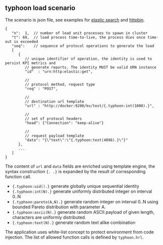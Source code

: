 ## typhoon load scenario

The scenario is json file, see examples for [elastic search](apps/typhoon/priv/elastic.json) and [httpbin](apps/typhoon/priv/httpbin.json).

```
{
   "n":  1,  // number of load unit processes to spawn in cluster
   "t": 60,  // load process time-to-live, the process dies once time-out is exceeded
   "seq":    // sequence of protocol operations to generate the load
   [
      {
         // unique identifier of operation, the identity is used to persist KPI metrics and
         // generate reports. The identity MUST be valid URN instance
         "id"  : "urn:http:elastic:get",

         //
         // protocol method, request type
         "req" : "POST",

         //
         // destination url template
         "url" : "http://docker:9200/kv/test/{.typhoon:int(1000).}",

         //
         // set of protocol headers
         "head": {"Connection": "keep-alive"}

         //
         // request payload template
         "data": "{\"text\":\"{.typhoon:text(4096).}\"}"
      },
      ...
   ]
}
```

The content of ```url``` and ```data``` fields are enriched using template engine, the syntax construction ```{. .}``` is expanded by the result of corresponding function call. 

* ```{.typhoon:uid().}``` generate globally unique sequential identity
* ```{.typhoon:int(N).}``` generate uniformly distributed integer on interval 0..N
* ```{.typhoon:pareto(A,N).}``` generate random integer on interval 0..N using bounded Pareto distribution with parameter A.
* ```{.typhoon:ascii(N).}``` generate random ASCII payload of given length, characters are uniformly distributed.
* ```{.typhoon:text(N).}``` generate random text alike combination

The application uses white-list concept to protect environment from code injection. The list of allowed function calls is defined by `typhoon.hrl`.



